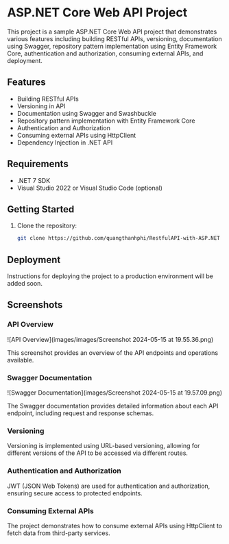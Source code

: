 # ASP.NET Core Web API Project

This project is a sample ASP.NET Core Web API project that demonstrates various features including building RESTful APIs, versioning, documentation using Swagger, repository pattern implementation using Entity Framework Core, authentication and authorization, consuming external APIs, and deployment.

## Features

- Building RESTful APIs
- Versioning in API
- Documentation using Swagger and Swashbuckle
- Repository pattern implementation with Entity Framework Core
- Authentication and Authorization
- Consuming external APIs using HttpClient
- Dependency Injection in .NET API
  
## Requirements

- .NET 7 SDK
- Visual Studio 2022 or Visual Studio Code (optional)

## Getting Started

1. Clone the repository:

   ```bash
   git clone https://github.com/quangthanhphi/RestfulAPI-with-ASP.NET

## Deployment
Instructions for deploying the project to a production environment will be added soon.

## Screenshots
### API Overview

![API Overview](images/images/Screenshot 2024-05-15 at 19.55.36.png)

This screenshot provides an overview of the API endpoints and operations available.

### Swagger Documentation

![Swagger Documentation](images/Screenshot 2024-05-15 at 19.57.09.png)

The Swagger documentation provides detailed information about each API endpoint, including request and response schemas.

### Versioning

Versioning is implemented using URL-based versioning, allowing for different versions of the API to be accessed via different routes.

### Authentication and Authorization

JWT (JSON Web Tokens) are used for authentication and authorization, ensuring secure access to protected endpoints.

### Consuming External APIs

The project demonstrates how to consume external APIs using HttpClient to fetch data from third-party services.



